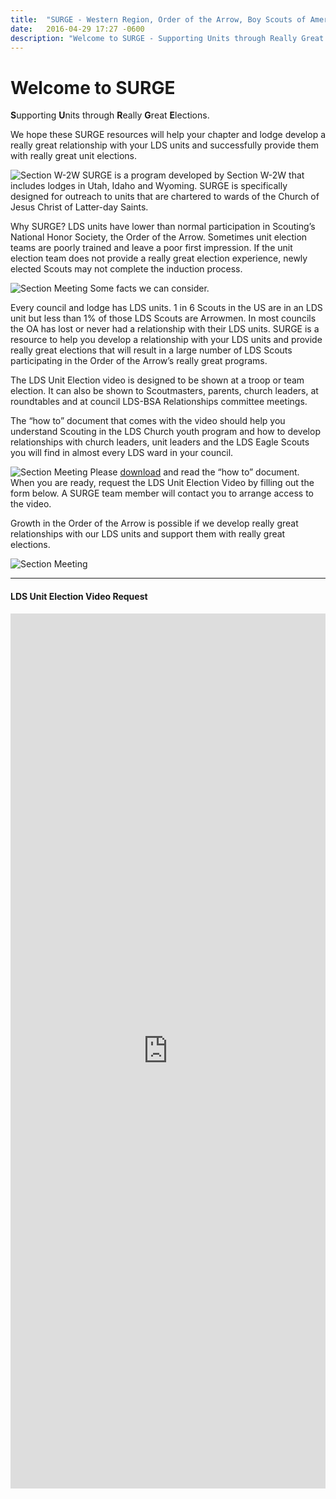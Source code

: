 ```yaml
---
title:  "SURGE - Western Region, Order of the Arrow, Boy Scouts of America"
date:   2016-04-29 17:27 -0600
description: "Welcome to SURGE - Supporting Units through Really Great Elections."
---
```


# Welcome to **SURGE**
**S**upporting **U**nits through **R**eally **G**reat **E**lections.

We hope these SURGE resources will help your chapter and lodge develop a really great relationship with your LDS units and successfully provide them with really great unit elections.

<img src="{{ site.baseurl }}images/surge/Section Map.png" alt="Section W-2W" class="fa-pull-right img-thumbnail thumbnail" />
SURGE is a program developed by Section W-2W that includes lodges in Utah, Idaho and Wyoming. SURGE is specifically designed for outreach to units that are chartered to wards of the Church of Jesus Christ of Latter-day Saints.

Why SURGE? LDS units have lower than normal participation in Scouting’s National Honor Society, the Order of the Arrow. Sometimes unit election teams are poorly trained and leave a poor first impression. If the unit election team does not provide a really great election experience, newly elected Scouts may not complete the induction process.

<img src="{{ site.baseurl }}images/surge/2.jpg" alt="Section Meeting" class="fa-pull-left img-thumbnail thumbnail"/>
Some facts we can consider.

Every council and lodge has LDS units. 1 in 6 Scouts in the US are in an LDS unit but less than 1% of those LDS Scouts are Arrowmen. In most councils the OA has lost or never had a relationship with their LDS units. SURGE is a resource to help you develop a relationship with your LDS units and provide really great elections that will result in a large number of LDS Scouts participating in the Order of the Arrow’s really great programs.

The LDS Unit Election video is designed to be shown at a troop or team election. It can also be shown to Scoutmasters, parents, church leaders, at roundtables and at council LDS-BSA Relationships committee meetings.

The “how to” document that comes with the video should help you understand Scouting in the LDS Church youth program and how to develop relationships with church leaders, unit leaders and the LDS Eagle Scouts you will find in almost every LDS ward in your council.

<img src="{{ site.baseurl }}images/surge/5.jpg" alt="Section Meeting" class="fa-pull-right img-thumbnail thumbnail"/>
Please <a href="https://drive.google.com/file/d/0B3TLGv-s4jLtVEE5aFBxMVZodjA/view?usp=sharing" target="_blank">download</a> and read the “how to” document. When you are ready, request the LDS Unit Election Video by filling out the form below. A SURGE team member will contact you to arrange access to the video.

Growth in the Order of the Arrow is possible if we develop really great relationships with our LDS units and support them with really great elections.

<img src="{{ site.baseurl }}images/surge/8.jpg" alt="Section Meeting" class="img-thumbnail thumbnail"/>

___

<div class="sites-embed-align-left-wrapping-off">
	<div class="sites-embed-border-on sites-embed sites-embed-full-width" style="width:100%;">
		<h4 class="sites-embed-title">LDS Unit Election Video Request</h4>
		<div class="sites-embed-object-title" style="display:none;">LDS Unit Election Video Request</div>
		<div class="sites-embed-content sites-embed-type-spreadsheet-form">
			<iframe src="https://docs.google.com/forms/viewform?bc=transparent&amp;embedded=true&amp;f=Arial%252C%2BVerdana%252C%2Bsans-serif&amp;hl=en&amp;htc=%2523999999&amp;id=1u9moONxN7u0U2dWOHxFzs41pxFIsGNwdXSnlwbCy_lE&amp;lc=%25230033cc&amp;pli=1&amp;tc=%2523444444&amp;ttl=0" width="100%" height="1400px" title="LDS Unit Election Video Request" allowtransparency="true" frameborder="0" marginheight="0" marginwidth="0" id="2037466091"></iframe>
		</div>
	</div>
</div>